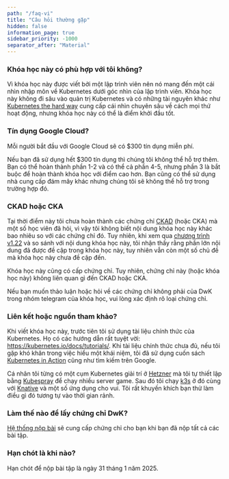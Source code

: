 ```yaml
---
path: "/faq-vi"
title: "Câu hỏi thường gặp"
hidden: false
information_page: true
sidebar_priority: -1000
separator_after: "Material"
---
```


<table-of-contents></table-of-contents>

### Khóa học này có phù hợp với tôi không?

Vì khóa học này được viết bởi một lập trình viên nên nó mang đến một cái nhìn nhập môn về Kubernetes dưới góc nhìn của lập trình viên. Khóa học này không đi sâu vào quản trị Kubernetes và có những tài nguyên khác như [Kubernetes the hard way](https://github.com/kelseyhightower/kubernetes-the-hard-way) cung cấp cái nhìn chuyên sâu về cách mọi thứ hoạt động, nhưng khóa học này có thể là điểm khởi đầu tốt.

### Tín dụng Google Cloud?

Mỗi người bắt đầu với Google Cloud sẽ có \$300 tín dụng miễn phí.

Nếu bạn đã sử dụng hết \$300 tín dụng thì chúng tôi không thể hỗ trợ thêm. Bạn có thể hoàn thành phần 1-2 và có thể cả phần 4-5, nhưng phần 3 là bắt buộc để hoàn thành khóa học với điểm cao hơn.
Bạn cũng có thể sử dụng nhà cung cấp đám mây khác nhưng chúng tôi sẽ không thể hỗ trợ trong trường hợp đó.

### CKAD hoặc CKA

Tại thời điểm này tôi chưa hoàn thành các chứng chỉ [CKAD](https://www.cncf.io/certification/ckad/) (hoặc CKA) mà một số học viên đã hỏi, vì vậy tôi không biết nội dung khóa học này khác bao nhiêu so với các chứng chỉ đó. Tuy nhiên, khi xem qua [chương trình v1.22](https://github.com/cncf/curriculum/blob/051242d0be69e1cd290c97abc393762ae9f2ca44/CKAD_Curriculum_v1.22.pdf) và so sánh với nội dung khóa học này, tôi nhận thấy rằng phần lớn nội dung đã được đề cập trong khóa học này, tuy nhiên vẫn còn một số chủ đề mà khóa học này chưa đề cập đến.

Khóa học này cũng có cấp chứng chỉ. Tuy nhiên, chứng chỉ này (hoặc khóa học này) không liên quan gì đến CKAD hoặc CKA.

Nếu bạn muốn thảo luận hoặc hỏi về các chứng chỉ không phải của DwK trong nhóm telegram của khóa học, vui lòng xác định rõ loại chứng chỉ.

### Liên kết hoặc nguồn tham khảo?

Khi viết khóa học này, trước tiên tôi sử dụng tài liệu chính thức của Kubernetes. Họ có các hướng dẫn rất tuyệt vời: <https://kubernetes.io/docs/tutorials/>. Khi tài liệu chính thức chưa đủ, nếu tôi gặp khó khăn trong việc hiểu một khái niệm, tôi đã sử dụng cuốn sách [Kubernetes in Action](https://www.manning.com/books/kubernetes-in-action) cũng như tìm kiếm trên Google.

Cá nhân tôi từng có một cụm Kubernetes giải trí ở [Hetzner](https://www.hetzner.com/) mà tôi tự thiết lập bằng [Kubespray](https://github.com/kubernetes-sigs/kubespray) để chạy nhiều server game. Sau đó tôi chạy [k3s](https://github.com/rancher/k3s) ở đó cùng với [Knative](https://knative.dev/) và một số ứng dụng cho vui. Tôi rất khuyến khích bạn thử làm điều gì đó tương tự vào thời gian rảnh.

### Làm thế nào để lấy chứng chỉ DwK?

[Hệ thống nộp bài](https://studies.cs.helsinki.fi/stats/courses/kubernetes2024/) sẽ cung cấp chứng chỉ cho bạn khi bạn đã nộp tất cả các bài tập.

### Hạn chót là khi nào?

Hạn chót để nộp bài tập là ngày 31 tháng 1 năm 2025.
